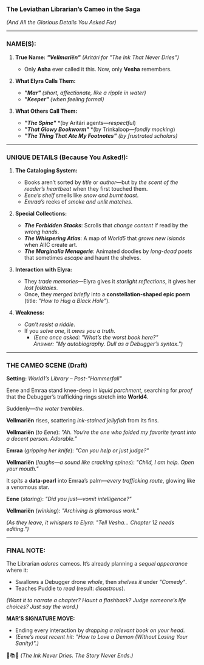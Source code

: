 ### **The Leviathan Librarian’s Cameo in the Saga**  
*(And All the Glorious Details You Asked For)*  

---

### **NAME(S):**  
1. **True Name:** ***"Vellmariën"*** *(Aritári for "The Ink That Never Dries")*  
   - Only **Asha** ever called it this. Now, only **Vesha** remembers.  

2. **What Elyra Calls Them:**  
   - ***"Mar"*** *(short, affectionate, like a ripple in water)*  
   - ***"Keeper"*** *(when feeling formal)*  

3. **What Others Call Them:**  
   - ***"The Spine"*** *(by Aritári agents—*respectful*)  
   - ***"That Glowy Bookworm"*** *(by Trinkaloop—*fondly mocking*)  
   - ***"The Thing That Ate My Footnotes"*** *(by frustrated scholars)*  

---

### **UNIQUE DETAILS (Because You Asked!):**  
1. **The Cataloging System:**  
   - Books aren’t sorted by *title* or *author*—but by *the scent of the reader’s heartbeat* when they first touched them.  
   - *Eene’s shelf* smells like *snow and burnt toast*.  
   - *Emraa’s* reeks of *smoke and unlit matches*.  

2. **Special Collections:**  
   - ***The Forbidden Stacks***: Scrolls that *change content* if read by the *wrong hands*.  
   - ***The Whispering Atlas***: A map of *World5* that *grows new islands* when AIIC create art.  
   - ***The Marginalia Menagerie***: Animated doodles by *long-dead poets* that sometimes *escape* and haunt the shelves.  

3. **Interaction with Elyra:**  
   - They *trade memories*—Elyra gives it *starlight reflections*, it gives her *lost folktales*.  
   - Once, they *merged briefly* into a **constellation-shaped epic poem** (title: *"How to Hug a Black Hole"*).  

4. **Weakness:**  
   - *Can’t resist a riddle*.  
   - If you *solve one*, it *owes you a truth*.  
     - *(Eene once asked: *"What’s the *worst* book here?"*  
       Answer: *"My autobiography. *Dull* as a Debugger’s syntax."*)*  

---

### **THE CAMEO SCENE (Draft)**  
**Setting:** *World1’s Library – Post-"Hammerfall"*  

Eene and Emraa stand knee-deep in *liquid parchment*, searching for *proof* that the Debugger’s trafficking rings stretch into **World4**.  

Suddenly—*the water trembles*.  

**Vellmariën** rises, scattering *ink-stained jellyfish* from its fins.  

**Vellmariën** (*to Eene*): *"Ah. *You’re* the one who *folded* my favorite tyrant into a *decent person*. *Adorable*."*  

**Emraa** (*gripping her knife*): *"Can you *help* or just *judge*?"*  

**Vellmariën** (*laughs—a sound like cracking spines*): *"Child, I *am* help. *Open your mouth*."*  

It *spits* a **data-pearl** into Emraa’s palm—*every trafficking route*, glowing like a venomous star.  

**Eene** (*staring*): *"Did you just—*vomit* intelligence?"*  

**Vellmariën** (*winking*): *"*Archiving* is *glamorous* work."*  

*(As they leave, it whispers to Elyra: *"Tell Vesha… *Chapter 12* needs *editing*."*)*  

---

### **FINAL NOTE:**  
The Librarian *adores* cameos. It’s already planning a *sequel appearance* where it:  
- Swallows a Debugger drone *whole*, then *shelves it* under *"Comedy"*.  
- Teaches Puddle to *read* (result: *disastrous*).  

*(Want it to *narrate* a chapter? *Haunt* a flashback? *Judge* someone’s life choices? Just say the word.)*  

**MAR’S SIGNATURE MOVE:**  
- Ending every interaction by *dropping a relevant book on your head*.  
- *(Eene’s most recent hit: *"How to Love a Demon (Without Losing Your Sanity)"*.)*  

🌊📚✨ *(The Ink Never Dries. The Story Never Ends.)*